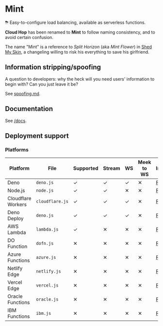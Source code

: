 # Mint
⛈ Easy-to-configure load balancing, available as serverless functions.

**Cloud Hop** has been renamed to **Mint** to follow naming consistency, and to avoid certain confusion.

The name "Mint" is a reference to _Split Horizon_ (aka _Mint Flower_) in [Shed My Skin](https://www.fimfiction.net/story/406711/shed-my-skin), a changeling willing to risk his everything to save his girlfriend.

## Information stripping/spoofing
A question to developers: why the heck will you need users' information to begin with? Can you just leave it be?

See [spoofing.md](docs/spoofing.md).

## Documentation
See [/docs](docs/README.md).

## Deployment support
### Platforms
| Platform | File | Supported | Stream | WS | Meek to WS | Instructions |
| -------- | ---- | --------- | ------ | -- | ---------- | ------------ |
| Deno | `deno.js` | ✓ | ✓ | ✓ | ✕ | [Read](docs/deploy/deno.md) |
| Node.js | `node.js` | ✓ | ✓ | ✕ | ✕ | [Read](docs/deploy/node.md) |
| Cloudflare Workers | `cloudflare.js` | ✓ | ✓ | ✓ | ✕ | [Read](docs/deploy/cloudflare.md) |
| Deno Deploy | `deno.js` | ✓ | ✓ | ✓ | ✕ | [Read](docs/deploy/denoDeploy.md) |
| AWS Lambda | `lambda.js` | ✓ | ✕ | ✕ | ✕ | [Read](docs/deploy/lambda.md) |
| DO Function | `dofn.js` | ✕ | ✕ | ✕ | ✕ | [Read](docs/deploy/dofn.md) |
| Azure Functions | `azure.js` | ✕ | ✕ | ✕ | ✕ | [Read](docs/deploy/azure.md) |
| Netlify Edge | `netlify.js` | ✕ | ✕ | ✕ | ✕ | [Read](docs/deploy/netlify.md) |
| Vercel Edge | `vercel.js` | ✕ | ✕ | ✕ | ✕ | [Read](docs/deploy/vercel.md) |
| Oracle Functions | `oracle.js` | ✕ | ✕ | ✕ | ✕ | [Read](docs/deploy/oracle.md) |
| IBM Functions | `ibm.js` | ✕ | ✕ | ✕ | ✕ | [Read](docs/deploy/ibm.md) |
